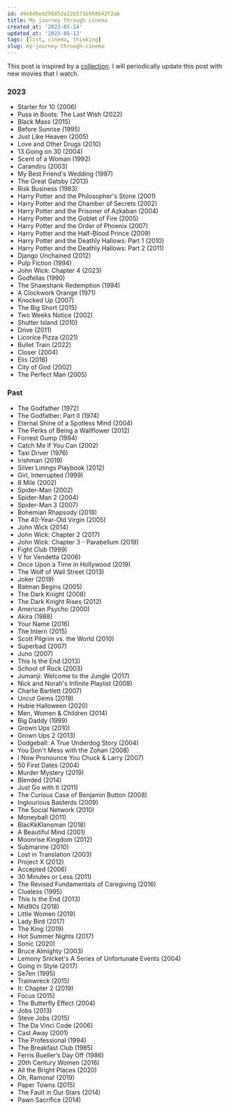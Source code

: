 ```yaml
---
id: 49e6d6ed256852a12b571b958642f2ab
title: My journey through cinema
created_at: '2023-01-14'
updated_at: '2023-05-13'
tags: [list, cinema, thinking]
slug: my-journey-through-cinema
---
```


This post is inspired by a [collection](https://laramendon.ca/collections/cinema). I will periodically update this post with new movies that I watch.

### 2023

- Starter for 10 (2006)
- Puss in Boots: The Last Wish (2022)
- Black Mass (2015)
- Before Sunrise (1995)
- Just Like Heaven (2005)
- Love and Other Drugs (2010)
- 13 Going on 30 (2004)
- Scent of a Woman (1992)
- Carandiru (2003)
- My Best Friend's Wedding (1997)
- The Great Gatsby (2013)
- Risk Business (1983)
- Harry Potter and the Philosopher's Stone (2001)
- Harry Potter and the Chamber of Secrets (2002)
- Harry Potter and the Prisoner of Azkaban (2004)
- Harry Potter and the Goblet of Fire (2005)
- Harry Potter and the Order of Phoenix (2007)
- Harry Potter and the Half-Blood Prince (2009)
- Harry Potter and the Deathly Hallows: Part 1 (2010)
- Harry Potter and the Deathly Hallows: Part 2 (2011)
- Django Unchained (2012)
- Pulp Fiction (1994)
- John Wick: Chapter 4 (2023)
- Godfellas (1990)
- The Shawshank Redemption (1994)
- A Clockwork Orange (1971)
- Knocked Up (2007)
- The Big Short (2015)
- Two Weeks Notice (2002)
- Shutter Island (2010)
- Drive (2011)
- Licorice Pizza (2021)
- Bullet Train (2022)
- Closer (2004)
- Elis (2016)
- City of God (2002)
- The Perfect Man (2005)

### Past

- The Godfather (1972)
- The Godfather: Part II (1974)
- Eternal Shine of a Spotless Mind (2004)
- The Perks of Being a Wallflower (2012)
- Forrest Gump (1994)
- Catch Me If You Can (2002)
- Taxi Driver (1976)
- Irishman (2019)
- Silver Linings Playbook (2012)
- Girl, Interrupted (1999)
- 8 Mile (2002)
- Spider-Man (2002)
- Spider-Man 2 (2004)
- Spider-Man 3 (2007)
- Bohemian Rhapsody (2018)
- The 40-Year-Old Virgin (2005)
- John Wick (2014)
- John Wick: Chapter 2 (2017)
- John Wick: Chapter 3 - Parabellum (2019)
- Fight Club (1999)
- V for Vendetta (2006)
- Once Upon a Time in Hollywood (2019)
- The Wolf of Wall Street (2013)
- Joker (2019)
- Batman Begins (2005)
- The Dark Knight (2008)
- The Dark Knight Rises (2012)
- American Psycho (2000)
- Akira (1988)
- Your Name (2016)
- The Intern (2015)
- Scott Pilgrim vs. the World (2010)
- Superbad (2007)
- Juno (2007)
- This Is the End (2013)
- School of Rock (2003)
- Jumanji: Welcome to the Jungle (2017)
- Nick and Norah's Infinite Playlist (2008)
- Charlie Bartlett (2007)
- Uncut Gems (2019)
- Hubie Halloween (2020)
- Men, Women & Children (2014)
- Big Daddy (1999)
- Grown Ups (2010)
- Grown Ups 2 (2013)
- Dodgeball: A True Underdog Story (2004)
- You Don't Mess with the Zohan (2008)
- I Now Pronounce You Chuck & Larry (2007)
- 50 First Dates (2004)
- Murder Mystery (2019)
- Blended (2014)
- Just Go with It (2011)
- The Curious Case of Benjamin Button (2008)
- Inglourious Basterds (2009)
- The Social Network (2010)
- Moneyball (2011)
- BlacKkKlansman (2018)
- A Beautiful Mind (2001)
- Moonrise Kingdom (2012)
- Submarine (2010)
- Lost in Translation (2003)
- Project X (2012)
- Accepted (2006)
- 30 Minutes or Less (2011)
- The Revised Fundamentals of Caregiving (2016)
- Clueless (1995)
- This Is the End (2013)
- Mid90s (2018)
- Little Women (2019)
- Lady Bird (2017)
- The King (2019)
- Hot Summer Nights (2017)
- Sonic (2020)
- Bruce Almighty (2003)
- Lemony Snicket's A Series of Unfortunate Events (2004)
- Going in Style (2017)
- Se7en (1995)
- Trainwreck (2015)
- It: Chapter 2 (2019)
- Focus (2015)
- The Butterfly Effect (2004)
- Jobs (2013)
- Steve Jobs (2015)
- The Da Vinci Code (2006)
- Cast Away (2001)
- The Professional (1994)
- The Breakfast Club (1985)
- Ferris Bueller’s Day Off (1986)
- 20th Century Women (2016)
- All the Bright Places (2020)
- Oh, Ramona! (2019)
- Paper Towns (2015)
- The Fault in Our Stars (2014)
- Pawn Sacrifice (2014)
